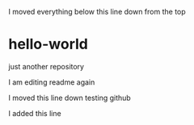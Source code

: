 


I moved everything below this line down from the top

# hello-world
just another repository



I am editing readme again


I moved this line down testing github



I added this line